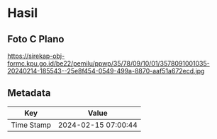 # Hasil

## Foto C Plano

https://sirekap-obj-formc.kpu.go.id/be22/pemilu/ppwp/35/78/09/10/01/3578091001035-20240214-185543--25e8f454-0549-499a-8870-aaf51a672ecd.jpg


## Metadata

| Key        | Value               |
| ---------- | ------------------- |
| Time Stamp | 2024-02-15 07:00:44 |



